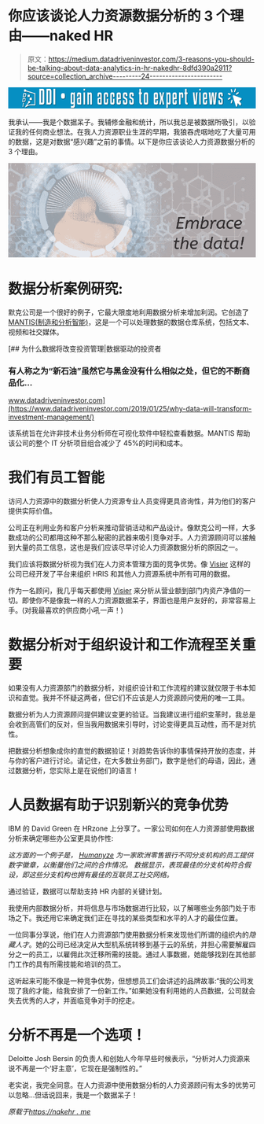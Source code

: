 # 你应该谈论人力资源数据分析的 3 个理由——naked HR

> 原文：<https://medium.datadriveninvestor.com/3-reasons-you-should-be-talking-about-data-analytics-in-hr-nakedhr-8dfd390a2911?source=collection_archive---------24----------------------->

[![](img/4f5943de6c31285b33ca3aff4873aff9.png)](http://www.track.datadriveninvestor.com/1B9E)

我承认——我是个数据呆子。我辅修金融和统计，所以我总是被数据所吸引，以验证我的任何商业想法。在我人力资源职业生涯的早期，我狼吞虎咽地吃了大量可用的数据，这是对数据“感兴趣”之前的事情。以下是你应该谈论人力资源数据分析的 3 个理由。

![](img/e7670f1488c0c93114cd80e870528931.png)

# 数据分析案例研究:

默克公司是一个很好的例子，它最大限度地利用数据分析来增加利润。它创造了 [MANTIS(制造和分析智能)](http://www.cio100.com/wp-content/uploads/2017/08/Michele-DAlessandro_Tues_PM.pdf)，这是一个可以处理数据的数据仓库系统，包括文本、视频和社交媒体。

[](https://www.datadriveninvestor.com/2019/01/25/why-data-will-transform-investment-management/) [## 为什么数据将改变投资管理|数据驱动的投资者

### 有人称之为“新石油”虽然它与黑金没有什么相似之处，但它的不断商品化…

www.datadriveninvestor.com](https://www.datadriveninvestor.com/2019/01/25/why-data-will-transform-investment-management/) 

该系统旨在允许非技术业务分析师在可视化软件中轻松查看数据。MANTIS 帮助该公司的整个 IT 分析项目组合减少了 45%的时间和成本。

# 我们有员工智能

访问人力资源中的数据分析使人力资源专业人员变得更具咨询性，并为他们的客户提供实际价值。

公司正在利用业务和客户分析来推动营销活动和产品设计。像默克公司一样，大多数成功的公司都用这种不那么秘密的武器来吸引竞争对手。人力资源顾问可以接触到大量的员工信息，这也是我们应该尽早讨论人力资源数据分析的原因之一。

我们应该将数据分析视为我们在人力资本管理方面的竞争优势。像 [Visier](http://www.visier.com) 这样的公司已经开发了平台来组织 HRIS 和其他人力资源系统中所有可用的数据。

作为一名顾问，我几乎每天都使用 [Visier](http://www.visier.com) 来分析从营业额到部门内资产净值的一切。即使你不是像我一样的人力资源数据呆子，界面也是用户友好的，非常容易上手。(对我最喜欢的供应商小吼一声！)

# 数据分析对于组织设计和工作流程至关重要

如果没有人力资源部门的数据分析，对组织设计和工作流程的建议就仅限于书本知识和直觉。我并不怀疑这两者，但它们不应该是人力资源顾问使用的唯一工具。

数据分析为人力资源顾问提供建议变更的验证。当我建议进行组织变革时，我总是会收到高管们的反对，但当我用数据来引导时，讨论变得更具互动性，而不是对抗性。

把数据分析想象成你的直觉的数据验证！对趋势告诉你的事情保持开放的态度，并与你的客户进行讨论。请记住，在大多数业务部门，数字是他们的母语，因此，通过数据分析，您实际上是在说他们的语言！

# 人员数据有助于识别新兴的竞争优势

IBM 的 David Green 在 HRzone 上分享了。一家公司如何在人力资源部使用数据分析来确定哪些办公室更具协作性:

*这方面的一个例子是，* [*Humanyze*](https://www.humanyze.com/) *为一家欧洲零售银行不同分支机构的员工提供数字徽章，以衡量他们之间的合作情况。* *数据显示，表现最佳的分支机构符合假设，即这些分支机构也拥有最佳的互联员工社交网络。*

通过验证，数据可以帮助支持 HR 内部的关键计划。

我使用内部数据分析，并将信息与市场数据进行比较，以了解哪些业务部门处于市场之下。我还用它来确定我们正在寻找的某些类型和水平的人才的最佳位置。

一位同事分享说，他们在人力资源部门使用数据分析来发现他们所谓的组织内的*隐藏人才*。她的公司已经决定从大型机系统转移到基于云的系统，并担心需要解雇四分之一的员工，以雇佣此次迁移所需的技能。通过人事数据，她能够找到在其他部门工作的具有所需技能和培训的员工。

这听起来可能不像是一种竞争优势，但想想员工们会讲述的品牌故事:“我的公司发现了我的才能，给我安排了一份新工作。”如果她没有利用她的人员数据，公司就会失去优秀的人才，并面临竞争对手的挖走。

# 分析不再是一个选项！

Deloitte Josh Bersin 的负责人和创始人今年早些时候表示，“分析对人力资源来说不再是一个‘好主意’，它现在是强制性的。”

老实说，我完全同意。在人力资源中使用数据分析的人力资源顾问有太多的优势可以忽略…但话说回来，我是一个数据呆子！

*原载于*[*https://nakehr . me*](https://nakedhr.me/reasons-you-should-be-talking-about-data-analytics-in-hr)